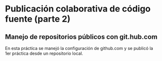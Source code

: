 # Publicación colaborativa de código fuente (parte 2) 

## Manejo de repositorios públicos con git.hub.com

En esta práctica se manejó la configuración de github.com y se publicó la 1er práctica desde un repositorio local.
